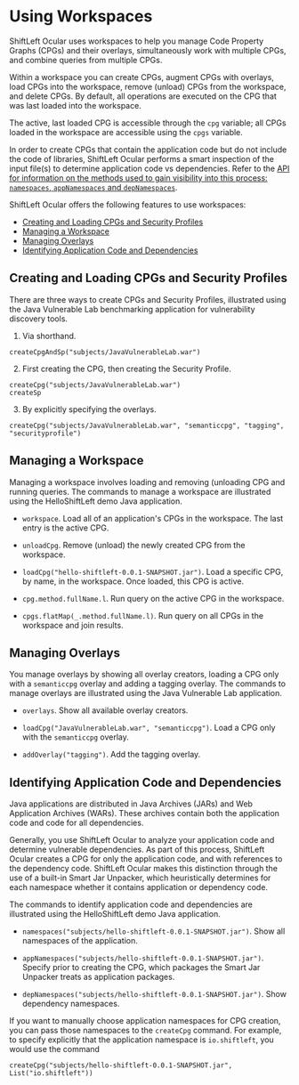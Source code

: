 # Using Workspaces 

ShiftLeft Ocular uses workspaces to help you manage Code Property Graphs (CPGs) and their overlays, simultaneously work with multiple CPGs, and combine queries from multiple CPGs.

Within a workspace you can create CPGs, augment CPGs with overlays, load CPGs into the workspace, remove (unload) CPGs from the workspace, and delete CPGs. By default, all operations are executed on the CPG that was last loaded into the workspace.

The active, last loaded CPG is accessible through the `cpg` variable; all CPGs loaded in the workspace are accessible using the `cpgs` variable.

In order to create CPGs that contain the application code but do not include the code of libraries, ShiftLeft Ocular performs a smart inspection of the input file(s) to determine application code vs dependencies. Refer to the [API for information on the methods used to gain visibility into this process: `namespaces`, `appNamespaces` and `depNamespaces`](https://ocular.shiftleft.io/api/io/shiftleft/repl/Console.html).

ShiftLeft Ocular offers the following features to use workspaces:

* [Creating and Loading CPGs and Security Profiles](#creating-and-loading-cpgs-and-security-profiles)
* [Managing a Workspace](#managing-a-workspace)
* [Managing Overlays](#managing-overlays)
* [Identifying Application Code and Dependencies](#identifying-application-code-and-dependencies)

## Creating and Loading CPGs and Security Profiles

There are three ways to create CPGs and Security Profiles, illustrated using the Java Vulnerable Lab benchmarking application for vulnerability discovery tools.
 
 1. Via shorthand.
 
 ```
 createCpgAndSp("subjects/JavaVulnerableLab.war")
 ```

2. First creating the CPG, then creating the Security Profile.

```
createCpg("subjects/JavaVulnerableLab.war")
createSp
```

3. By explicitly specifying the overlays.

```
createCpg("subjects/JavaVulnerableLab.war", "semanticcpg", "tagging", "securityprofile")
```

## Managing a Workspace

Managing a workspace involves loading and removing (unloading CPG and running queries. The commands to manage a workspace are illustrated using the HelloShiftLeft demo Java application.

* `workspace`. Load all of an application's CPGs in the workspace. The last entry is the active CPG.

* `unloadCpg`. Remove (unload) the newly created CPG from the workspace.

* `loadCpg("hello-shiftleft-0.0.1-SNAPSHOT.jar")`. Load a specific CPG, by name, in the workspace. Once loaded, this CPG is  active.

* `cpg.method.fullName.l`. Run query on the active CPG in the workspace.

* `cpgs.flatMap(_.method.fullName.l)`. Run query on all CPGs in the workspace and join results.

## Managing Overlays

You manage overlays by showing all overlay creators, loading a CPG only with a `semanticcpg` overlay and adding a tagging overlay. The commands to manage overlays are illustrated using the Java Vulnerable Lab application.

* `overlays`. Show all available overlay creators.

* `loadCpg("JavaVulnerableLab.war", "semanticcpg")`. Load a CPG only with the `semanticcpg` overlay.

* `addOverlay("tagging")`. Add the tagging overlay.

## Identifying Application Code and Dependencies

Java applications are distributed in Java Archives (JARs) and Web Application Archives (WARs). These archives contain both the application code and code for all dependencies.

Generally, you use ShiftLeft Ocular to analyze your application code and determine vulnerable dependencies. As part of this process, ShiftLeft Ocular creates a CPG for only the application code, and with references to the dependency code. ShiftLeft Ocular makes this distinction through the use of a built-in Smart Jar Unpacker, which heuristically determines for each namespace whether it contains application or dependency code.

The commands to identify application code and dependencies are illustrated using the HelloShiftLeft demo Java application.

* `namespaces("subjects/hello-shiftleft-0.0.1-SNAPSHOT.jar")`. Show all namespaces of the application.

* `appNamespaces("subjects/hello-shiftleft-0.0.1-SNAPSHOT.jar")`. Specify prior to creating the CPG, which packages the Smart Jar Unpacker treats as application packages.

* `depNamespaces("subjects/hello-shiftleft-0.0.1-SNAPSHOT.jar")`. Show dependency namespaces.

If you want to manually choose application namespaces for CPG creation, you can pass those namespaces to the `createCpg` command. For example, to specify explicitly that the application namespace is `io.shiftleft`, you would use the command

```
createCpg("subjects/hello-shiftleft-0.0.1-SNAPSHOT.jar", List("io.shiftleft"))
```
